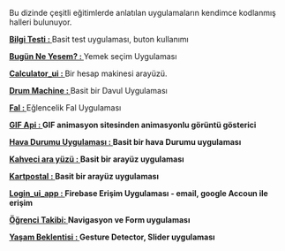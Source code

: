 Bu dizinde çeşitli eğitimlerde anlatılan uygulamaların kendimce kodlanmış halleri bulunuyor.<BR>

<B>[Bilgi Testi : ](https://github.com/VedatBiner/flutter-codes/tree/master/bilgitesti)</B>Basit test uygulaması, buton kullanımı<BR>

<B>[Bugün Ne Yesem? : ](https://github.com/VedatBiner/flutter-codes/tree/master/bugun_ne_yesem)</B>Yemek seçim Uygulaması<BR>

<B>[Calculator_ui : ](https://github.com/VedatBiner/flutter-codes/tree/master/calculator_ui)</B>Bir hesap makinesi arayüzü.<BR>

<B>[Drum Machine : ](https://github.com/VedatBiner/flutter-codes/tree/master/drum_machine)</B>Basit bir Davul Uygulaması<BR>

<B>[Fal : ](https://github.com/VedatBiner/flutter-codes/tree/master/fal)</B>Eğlencelik Fal Uygulaması<BR>

<B>[GIF Api : ](https://github.com/VedatBiner/flutter-codes/tree/master/gif_api)GIF animasyon sitesinden animasyonlu görüntü gösterici</B><BR>

<B>[Hava Durumu Uygulaması : ](https://github.com/VedatBiner/flutter-codes/tree/master/havadurumu)Basit bir hava Durumu uygulaması</B><BR>

<B>[Kahveci ara yüzü : ](https://github.com/VedatBiner/flutter-codes/tree/master/kahveci)Basit bir arayüz uygulaması</B><BR>

<B>[Kartpostal : ](https://github.com/VedatBiner/flutter-codes/tree/master/karpostal)Basit bir arayüz uygulaması</B><BR>

<B>[Login_ui_app : ](https://github.com/VedatBiner/flutter-codes/tree/master/login_ui_app)Firebase Erişim Uygulaması - email, google Accoun ile erişim</B><BR>

<B>[Öğrenci Takibi: ](https://github.com/VedatBiner/flutter-codes/tree/master/ogrenci_takip)Navigasyon ve Form uygulaması</B>
<BR>

<B>[Yaşam Beklentisi : ](https://github.com/VedatBiner/flutter-codes/tree/master/yasam_beklentisi)Gesture Detector, Slider uygulaması</B>
<BR>

